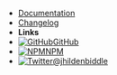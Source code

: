 - [Documentation](/) <!-- markdownlint-disable-line first-line-heading -->
- [Changelog](changelog)
- **Links**
- [![GitHub](assets/img/github.svg)GitHub](https://github.com/jhildenbiddle/docsify-tabs)
- [![NPM](assets/img/npm.svg)NPM](https://www.npmjs.com/package/docsify-tabs)
- [![Twitter](assets/img/twitter.svg)@jhildenbiddle](http://twitter.com/jhildenbiddle)
